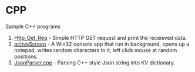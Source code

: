 # CPP
Sample C++ programs
1. [Http_Get_Req](https://github.com/0x218/CPP/tree/master/Http_Get_Req/Http_Get_Req) - Simple HTTP GET request and print the receieved data.
2. [activeScreen](https://github.com/0x218/CPP/blob/master/activeScreen/activeScreen/activeScreen.cpp) - A Win32 console app that run in background, opens up a notepad, writes random characters to it, left click mouse at random positions.
3. [JsonParser.cpp](https://github.com/0x218/CPP/blob/master/JsonParser/JsonParser.cpp) - Parsing C++ style Json string into KV dictionary.
